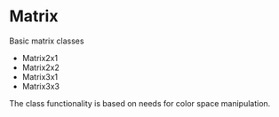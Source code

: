 # Matrix

Basic matrix classes

- Matrix2x1
- Matrix2x2
- Matrix3x1
- Matrix3x3

The class functionality is based on needs for color space manipulation.
